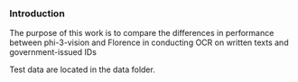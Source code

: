 ### Introduction
The purpose of this work is to compare the differences in performance between phi-3-vision and Florence in conducting OCR on written texts and government-issued IDs

Test data are located in the data folder.

